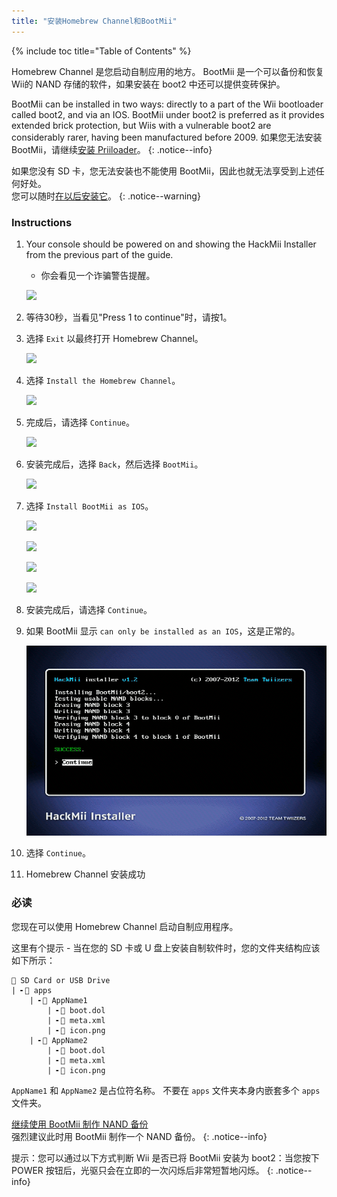 ```yaml
---
title: "安装Homebrew Channel和BootMii"
---
```


{% include toc title="Table of Contents" %}

Homebrew Channel 是您启动自制应用的地方。 BootMii 是一个可以备份和恢复Wii的 NAND 存储的软件，如果安装在 boot2 中还可以提供变砖保护。

BootMii can be installed in two ways: directly to a part of the Wii bootloader called boot2, and via an IOS. BootMii under boot2 is preferred as it provides extended brick protection, but Wiis with a vulnerable boot2 are considerably rarer, having been manufactured before 2009. 如果您无法安装 BootMii，请继续[安装 Priiloader](priiloader)。
{: .notice--info}

如果您没有 SD 卡，您无法安装也不能使用 BootMii，因此也就无法享受到上述任何好处。 <br> 您可以随时[在以后安装它](hackmii)。
{: .notice--warning}

### Instructions

1. Your console should be powered on and showing the HackMii Installer from the previous part of the guide.
    + 你会看见一个诈骗警告提醒。

    ![](/images/hackmii/scam.png)

1. 等待30秒，当看见"Press 1 to continue"时，请按1。
1. 选择 `Exit` 以最终打开 Homebrew Channel。

    ![](/images/hackmii/test_results.png)

1. 选择 `Install the Homebrew Channel`。

    ![](/images/hackmii/hbc_install.png)

1. 完成后，请选择 `Continue`。

    ![](/images/hackmii/hbc_install_ok.png)

1. 安装完成后，选择 `Back`，然后选择 `BootMii`。

    ![](/images/hackmii/bootmii_install.png)

1. 选择 `Install BootMii as IOS`。

    ![](/images/hackmii/bootmii_install1.png)

    ![](/images/hackmii/bootmii_install2.png)

    ![](/images/hackmii/bootmii_install3.png)

    ![](/images/hackmii/bootmii_install_ok.png)

1. 安装完成后，请选择 `Continue`。
1. 如果 BootMii 显示 `can only be installed as an IOS`，这是正常的。

    ![](/images/hackmii/bootmii_install4.png)

1. 选择 `Continue`。
1. Homebrew Channel 安装成功

### 必读

您现在可以使用 Homebrew Channel 启动自制应用程序。

这里有个提示 - 当在您的 SD 卡或 U 盘上安装自制软件时，您的文件夹结构应该如下所示：

```
💾 SD Card or USB Drive
| ╸📁 apps
    | ╸📁 AppName1
        | ╸📄 boot.dol
        | ╸📄 meta.xml
        | ╸📄 icon.png
    | ╸📁 AppName2
        | ╸📄 boot.dol
        | ╸📄 meta.xml
        | ╸📄 icon.png
```

`AppName1` 和 `AppName2` 是占位符名称。 不要在 `apps` 文件夹本身内嵌套多个 `apps` 文件夹。

[继续使用 BootMii 制作 NAND 备份](bootmii)<br> 强烈建议此时用 BootMii 制作一个 NAND 备份。
{: .notice--info}

提示：您可以通过以下方式判断 Wii 是否已将 BootMii 安装为 boot2：当您按下 POWER 按钮后，光驱只会在立即的一次闪烁后非常短暂地闪烁。
{: .notice--info}
